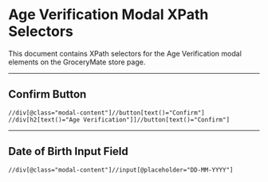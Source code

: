 # Age Verification Modal XPath Selectors

This document contains XPath selectors for the Age Verification modal elements on the GroceryMate store page.

---

## **Confirm Button**
```xpath
//div[@class="modal-content"]//button[text()="Confirm"]
//div[h2[text()="Age Verification"]]//button[text()="Confirm"]
```

---

##  **Date of Birth Input Field**
```xpath
//div[@class="modal-content"]//input[@placeholder="DD-MM-YYYY"]
```
